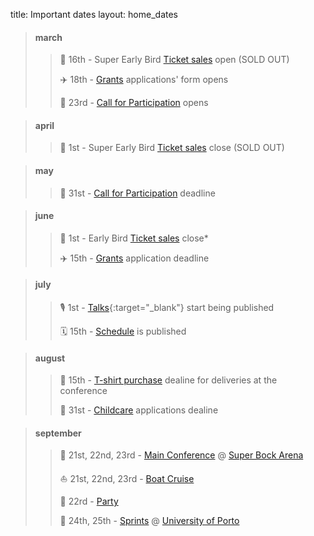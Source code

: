 title: Important dates
layout: home_dates

> #### march
>
> > 🎫 16th - Super Early Bird  [Ticket sales](/tickets/ ) open (SOLD OUT)
> >
> > ✈️ 18th - [Grants](/information/grants/) applications' form opens
> >
> > 🎤 23rd - [Call for Participation](/talks/cfp/) opens

<span></span>

> #### april
>
> > 🎫 1st - Super Early Bird [Ticket sales](/tickets/) close (SOLD OUT)

<span></span>

> #### may
>
> > 🎤 31st - [Call for Participation](/talks/cfp/) deadline


<span></span>

> #### june
>
> > 🎫 1st - Early Bird [Ticket sales](/tickets/) close*
> >
> > ✈️ 15th - [Grants](/information/grants/) application deadline

<span></span>

> #### july
>
> > 🎙 1st - [Talks](https://twitter.com/djangoconeurope){:target="_blank"} start being published
> >
> > 🗓 15th - [Schedule](/talks/schedule/) is published

<span></span>

> #### august
>
> > 👕 15th - [T-shirt purchase](/information/tshirts/) dealine for deliveries at the conference
> >
> > 👶 31st - [Childcare](/information/hospitality/#childcare) applications dealine

<span></span>

> #### september
>
> > 🎪 21st, 22nd, 23rd - [Main Conference](/talks/schedule/) @ [Super Bock Arena](/information/venue/)
> >
> > ⛵️ 21st, 22nd, 23rd - [Boat Cruise](/information/social_events/)
> >
> > 🎉 22rd - [Party](/information/social_events/)
> >
> > 🎪 24th, 25th - [Sprints](/information/sprints/) @ [University of Porto](/information/venue/)

